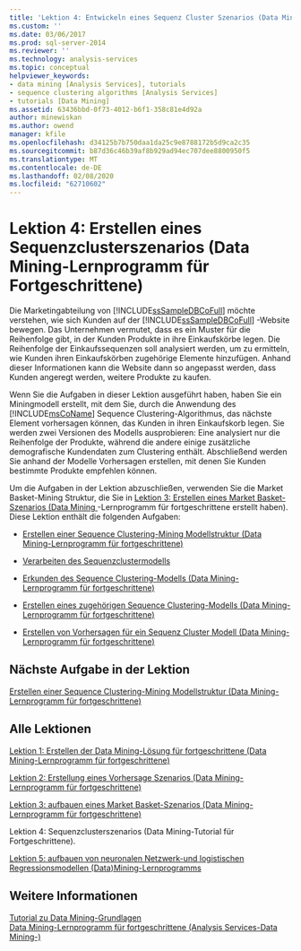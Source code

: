 ```yaml
---
title: 'Lektion 4: Entwickeln eines Sequenz Cluster Szenarios (Data Mining-Lernprogramm für Fortgeschrittene) | Microsoft-Dokumentation'
ms.custom: ''
ms.date: 03/06/2017
ms.prod: sql-server-2014
ms.reviewer: ''
ms.technology: analysis-services
ms.topic: conceptual
helpviewer_keywords:
- data mining [Analysis Services], tutorials
- sequence clustering algorithms [Analysis Services]
- tutorials [Data Mining]
ms.assetid: 63436bbd-0f73-4012-b6f1-358c81e4d92a
author: minewiskan
ms.author: owend
manager: kfile
ms.openlocfilehash: d34125b7b750daa1da25c9e8788172b5d9ca2c35
ms.sourcegitcommit: b87d36c46b39af8b929ad94ec707dee8800950f5
ms.translationtype: MT
ms.contentlocale: de-DE
ms.lasthandoff: 02/08/2020
ms.locfileid: "62710602"
---
```

# <a name="lesson-4-building-a-sequence-clustering-scenario-intermediate-data-mining-tutorial"></a>Lektion 4: Erstellen eines Sequenzclusterszenarios (Data Mining-Lernprogramm für Fortgeschrittene)
  Die Marketingabteilung von [!INCLUDE[ssSampleDBCoFull](../includes/sssampledbcofull-md.md)] möchte verstehen, wie sich Kunden auf der [!INCLUDE[ssSampleDBCoFull](../includes/sssampledbcofull-md.md)] -Website bewegen. Das Unternehmen vermutet, dass es ein Muster für die Reihenfolge gibt, in der Kunden Produkte in ihre Einkaufskörbe legen. Die Reihenfolge der Einkaufssequenzen soll analysiert werden, um zu ermitteln, wie Kunden ihren Einkaufskörben zugehörige Elemente hinzufügen. Anhand dieser Informationen kann die Website dann so angepasst werden, dass Kunden angeregt werden, weitere Produkte zu kaufen.  
  
 Wenn Sie die Aufgaben in dieser Lektion ausgeführt haben, haben Sie ein Miningmodell erstellt, mit dem Sie, durch die Anwendung des [!INCLUDE[msCoName](../includes/msconame-md.md)] Sequence Clustering-Algorithmus, das nächste Element vorhersagen können, das Kunden in ihren Einkaufskorb legen. Sie werden zwei Versionen des Modells ausprobieren: Eine analysiert nur die Reihenfolge der Produkte, während die andere einige zusätzliche demografische Kundendaten zum Clustering enthält. Abschließend werden Sie anhand der Modelle Vorhersagen erstellen, mit denen Sie Kunden bestimmte Produkte empfehlen können.  
  
 Um die Aufgaben in der Lektion abzuschließen, verwenden Sie die Market Basket-Mining Struktur, die Sie in [Lektion 3: Erstellen eines Market Basket-Szenarios &#40;Data Mining ](../../2014/tutorials/lesson-3-building-a-market-basket-scenario-intermediate-data-mining-tutorial.md)-Lernprogramm für fortgeschrittene erstellt haben&#41;. Diese Lektion enthält die folgenden Aufgaben:  
  
-   [Erstellen einer Sequence Clustering-Mining Modellstruktur &#40;Data Mining-Lernprogramm für fortgeschrittene&#41;](../../2014/tutorials/create-sequence-clustering-mining-model-intermediate-data-mining.md)  
  
-   [Verarbeiten des Sequenzclustermodells](../../2014/tutorials/processing-the-sequence-clustering-model.md)  
  
-   [Erkunden des Sequence Clustering-Modells &#40;Data Mining-Lernprogramm für fortgeschrittene&#41;](../../2014/tutorials/exploring-the-sequence-clustering-model-intermediate-data-mining-tutorial.md)  
  
-   [Erstellen eines zugehörigen Sequence Clustering-Modells &#40;Data Mining-Lernprogramm für fortgeschrittene&#41;](../../2014/tutorials/creating-a-related-sequence-clustering-model-intermediate-data-mining-tutorial.md)  
  
-   [Erstellen von Vorhersagen für ein Sequenz Cluster Modell &#40;Data Mining-Lernprogramm für fortgeschrittene&#41;](../../2014/tutorials/create-predictions-on-model-intermediate-data-mining-tutorial.md)  
  
## <a name="next-task-in-lesson"></a>Nächste Aufgabe in der Lektion  
 [Erstellen einer Sequence Clustering-Mining Modellstruktur &#40;Data Mining-Lernprogramm für fortgeschrittene&#41;](../../2014/tutorials/create-sequence-clustering-mining-model-intermediate-data-mining.md)  
  
## <a name="all-lessons"></a>Alle Lektionen  
 [Lektion 1: Erstellen der Data Mining-Lösung für fortgeschrittene &#40;Data Mining-Lernprogramm für fortgeschrittene&#41;](../../2014/tutorials/lesson-1-create-solution-intermediate-data-mining-tutorial.md)  
  
 [Lektion 2: Erstellung eines Vorhersage Szenarios &#40;Data Mining-Lernprogramm für fortgeschrittene&#41;](../../2014/tutorials/lesson-2-building-a-forecasting-scenario-intermediate-data-mining-tutorial.md)  
  
 [Lektion 3: aufbauen eines Market Basket-Szenarios &#40;Data Mining-Lernprogramm für fortgeschrittene&#41;](../../2014/tutorials/lesson-3-building-a-market-basket-scenario-intermediate-data-mining-tutorial.md)  
  
 Lektion 4: Sequenzclusterszenarios (Data Mining-Tutorial für Fortgeschrittene).  
  
 [Lektion 5: aufbauen von neuronalen Netzwerk-und logistischen Regressionsmodellen &#40;Data&#41;Mining-Lernprogramms](../../2014/tutorials/lesson-5-build-models-intermediate-data-mining-tutorial.md)  
  
## <a name="see-also"></a>Weitere Informationen  
 [Tutorial zu Data Mining-Grundlagen](../../2014/tutorials/basic-data-mining-tutorial.md)   
 [Data Mining-Lernprogramm für fortgeschrittene &#40;Analysis Services-Data Mining-&#41;](../../2014/tutorials/intermediate-data-mining-tutorial-analysis-services-data-mining.md)  
  
  
